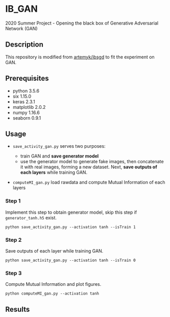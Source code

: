 # IB_GAN
2020 Summer Project - Opening the black box of Generative Adversarial Network (GAN)

## Description
This repository is modified from [artemyk/ibsgd](https://github.com/artemyk/ibsgd) to fit the experiment on GAN.

## Prerequisites
* python 3.5.6
* six 1.15.0
* keras 2.3.1
* matplotlib 2.0.2
* numpy 1.16.6
* seaborn 0.9.1


## Usage
* `save_activity_gan.py` serves two purposes:
  * train GAN and **save generator model**
  * use the generator model to generate fake images, then concatenate it with real images, forming a new dataset. Next, **save outputs of each layers** while training GAN.  

* `computeMI_gan.py` load rawdata and compute Mutual Information of each layers

### Step 1
Implement this step to obtain generator model, skip this step if `generator_tanh.h5` exist.   

`python save_activity_gan.py --activation tanh --isTrain 1`

### Step 2
Save outputs of each layer while training GAN.  

`python save_activity_gan.py --activation tanh --isTrain 0`

### Step 3
Compute Mutual Information and plot figures.  

`python computeMI_gan.py --activation tanh`

## Results
